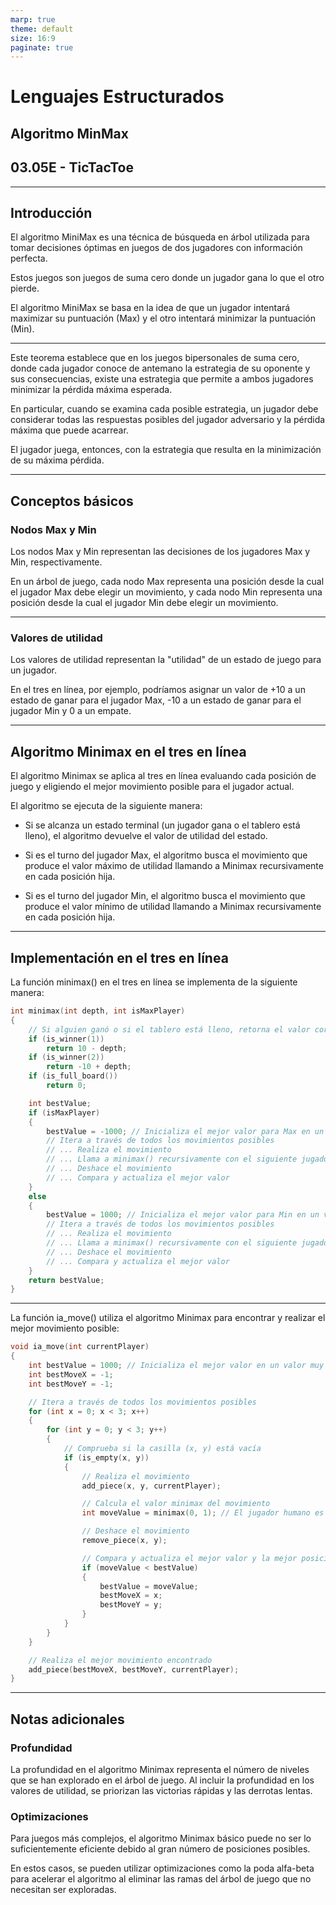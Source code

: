 ```yaml
---
marp: true
theme: default
size: 16:9
paginate: true
---
```


# Lenguajes Estructurados

## Algoritmo MinMax

## 03.05E -  TicTacToe

---

## Introducción

El algoritmo MiniMax es una técnica de búsqueda en árbol utilizada para tomar decisiones óptimas en juegos de dos jugadores con información perfecta.

Estos juegos son juegos de suma cero donde un jugador gana lo que el otro pierde.

El algoritmo MiniMax se basa en la idea de que un jugador intentará maximizar su puntuación (Max) y el otro intentará minimizar la puntuación (Min).

---

Este teorema establece que en los juegos bipersonales de suma cero, donde cada jugador conoce de antemano la estrategia de su oponente y sus consecuencias, existe una estrategia que permite a ambos jugadores minimizar la pérdida máxima esperada.

En particular, cuando se examina cada posible estrategia, un jugador debe considerar todas las respuestas posibles del jugador adversario y la pérdida máxima que puede acarrear.

El jugador juega, entonces, con la estrategia que resulta en la minimización de su máxima pérdida.

---

## Conceptos básicos

### Nodos Max y Min

Los nodos Max y Min representan las decisiones de los jugadores Max y Min, respectivamente.

En un árbol de juego, cada nodo Max representa una posición desde la cual el jugador Max debe elegir un movimiento, y cada nodo Min representa una posición desde la cual el jugador Min debe elegir un movimiento.

---

### Valores de utilidad

Los valores de utilidad representan la "utilidad" de un estado de juego para un jugador.

En el tres en línea, por ejemplo, podríamos asignar un valor de +10 a un estado de ganar para el jugador Max, -10 a un estado de ganar para el jugador Min y 0 a un empate.

---

## Algoritmo Minimax en el tres en línea

El algoritmo Minimax se aplica al tres en línea evaluando cada posición de juego y eligiendo el mejor movimiento posible para el jugador actual.

El algoritmo se ejecuta de la siguiente manera:

- Si se alcanza un estado terminal (un jugador gana o el tablero está lleno), el algoritmo devuelve el valor de utilidad del estado.

- Si es el turno del jugador Max, el algoritmo busca el movimiento que produce el valor máximo de utilidad llamando a Minimax recursivamente en cada posición hija.

- Si es el turno del jugador Min, el algoritmo busca el movimiento que produce el valor mínimo de utilidad llamando a Minimax recursivamente en cada posición hija.

---

## Implementación en el tres en línea

La función minimax() en el tres en línea se implementa de la siguiente manera:

```c
int minimax(int depth, int isMaxPlayer)
{
    // Si alguien ganó o si el tablero está lleno, retorna el valor correspondiente
    if (is_winner(1))
        return 10 - depth;
    if (is_winner(2))
        return -10 + depth;
    if (is_full_board())
        return 0;

    int bestValue;
    if (isMaxPlayer)
    {
        bestValue = -1000; // Inicializa el mejor valor para Max en un valor muy bajo
        // Itera a través de todos los movimientos posibles
        // ... Realiza el movimiento
        // ... Llama a minimax() recursivamente con el siguiente jugador
        // ... Deshace el movimiento
        // ... Compara y actualiza el mejor valor
    }
    else
    {
        bestValue = 1000; // Inicializa el mejor valor para Min en un valor muy alto
        // Itera a través de todos los movimientos posibles
        // ... Realiza el movimiento
        // ... Llama a minimax() recursivamente con el siguiente jugador
        // ... Deshace el movimiento
        // ... Compara y actualiza el mejor valor
    }
    return bestValue;
}
```

---

La función ia_move() utiliza el algoritmo Minimax para encontrar y realizar el mejor movimiento posible:

```c
void ia_move(int currentPlayer)
{
    int bestValue = 1000; // Inicializa el mejor valor en un valor muy alto
    int bestMoveX = -1;
    int bestMoveY = -1;

    // Itera a través de todos los movimientos posibles
    for (int x = 0; x < 3; x++)
    {
        for (int y = 0; y < 3; y++)
        {
            // Comprueba si la casilla (x, y) está vacía
            if (is_empty(x, y))
            {
                // Realiza el movimiento
                add_piece(x, y, currentPlayer);

                // Calcula el valor minimax del movimiento
                int moveValue = minimax(0, 1); // El jugador humano es el jugador Max (1)

                // Deshace el movimiento
                remove_piece(x, y);

                // Compara y actualiza el mejor valor y la mejor posición
                if (moveValue < bestValue)
                {
                    bestValue = moveValue;
                    bestMoveX = x;
                    bestMoveY = y;
                }
            }
        }
    }

    // Realiza el mejor movimiento encontrado
    add_piece(bestMoveX, bestMoveY, currentPlayer);
}
```

---

## Notas adicionales

### Profundidad

La profundidad en el algoritmo Minimax representa el número de niveles que se han explorado en el árbol de juego. Al incluir la profundidad en los valores de utilidad, se priorizan las victorias rápidas y las derrotas lentas.

### Optimizaciones

Para juegos más complejos, el algoritmo Minimax básico puede no ser lo suficientemente eficiente debido al gran número de posiciones posibles.

En estos casos, se pueden utilizar optimizaciones como la poda alfa-beta para acelerar el algoritmo al eliminar las ramas del árbol de juego que no necesitan ser exploradas.

